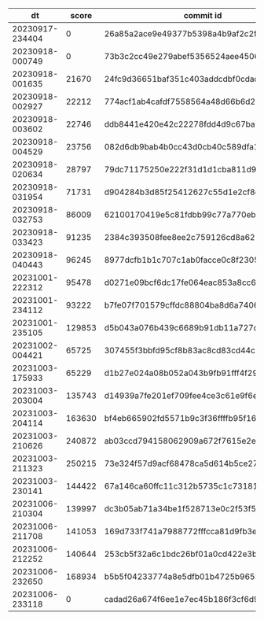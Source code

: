 |dt|score|commit id|change log|
|--|--|--|--|
|20230917-234404|0|26a85a2ace9e49377b5398a4b9af2c2f9b0cf6ff|init|
|20230918-000749|0|73b3c2cc49e279abef5356524aee45064b718ae9|init|
|20230918-001635|21670|24fc9d36651baf351c403addcdbf0cdadc07bd53|idx_post_id_created_at|
|20230918-002927|22212|774acf1ab4cafdf7558564a48d66b6d2b0fb02f9|change alp pattern|
|20230918-003602|22746|ddb8441e420e42c22278fdd4d9c67ba7772bf213|alp pattern fix|
|20230918-004529|23756|082d6db9bab4b0cc43d0cb40c589dfa1d13102c6|location ~ ^/(favicon\.ico|css/|img/|js/)|
|20230918-020634|28797|79dc71175250e222f31d1d1cba811d956ec51128|serve nginx static image|
|20230918-031954|71731|d904284b3d85f25412627c55d1e2cf8c5cf30e97|join posts and users for makePosts|
|20230918-032753|86009|62100170419e5c81fdbb99c77a770eba17966992|admin prepare|
|20230918-033423|91235|2384c393508fee8ee2c759126cd8a621f65ad956|ALTER TABLE comments ADD INDEX idx_user_id (user_id)|
|20230918-040443|96245|8977dcfb1b1c707c1ab0facce0c8f2305cf185cf|memcache #comments|
|20231001-222312|95478|d0271e09bcf6dc17fe064eac853a8cc6ea022d6c|bench -> snapshot|
|20231001-234112|93222|b7fe07f701579cffdc88804ba8d6a74060f7eab4|join-comment-user|
|20231001-235105|129853|d5b043a076b439c6689b91db11a727de4747d52f|memcache-comments|
|20231002-004421|65725|307455f3bbfd95cf8b83ac8cd83cd44c2d19d01a|posts_user_idx|
|20231003-175933|65229|d1b27e024a08b052a043b9fb91fff4f2943b45ee|force-index|
|20231003-203004|135743|d14939a7fe201ef709fee4ce3c61e9f6e0e5cf3a|post-del-flg|
|20231003-204114|163630|bf4eb665902fd5571b9c3f36ffffb95f163ab971|post-del-flg-all-query|
|20231003-210626|240872|ab03ccd794158062909a672f7615e2ec8ecbcf21|sha512-golib|
|20231003-211323|250215|73e324f57d9acf68478ca5d614b5ce2785be2e93|innodb_flush_log_at_trx_commit|
|20231003-230141|144422|67a146ca60ffc11c312b5735c1c73181185624a6|memcache-n1|
|20231006-210304|139997|dc3b05ab71a34be1f528713e0c2f53f57af9404e|memcache result|
|20231006-211708|141053|169d733f741a7988772fffcca81d9fb3efa1ce62|memcache result|
|20231006-212252|140644|253cb5f32a6c1bdc26bf01a0cd422e3bb0962e0a|merge --no-ff|
|20231006-232650|168934|b5b5f04233774a8e5dfb01b4725b96595fddee9b|fillCommentCount|
|20231006-233118|0|cadad26a674f6ee1e7ec45b186f3cf6d9c012c71|hoge|

